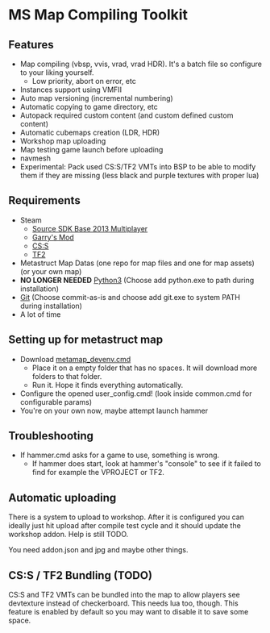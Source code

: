 MS Map Compiling Toolkit
===================

Features
-------------

 - Map compiling (vbsp, vvis, vrad, vrad HDR). It's a batch file so configure to your liking yourself.
	 - Low priority, abort on error, etc
 - Instances support using VMFII
 - Auto map versioning (incremental numbering)
 - Automatic copying to game directory, etc
 - Autopack required custom content (and custom defined custom content)
 - Automatic cubemaps creation (LDR, HDR)
 - Workshop map uploading
 - Map testing game launch before uploading
 - navmesh
 - Experimental: Pack used CS:S/TF2 VMTs into BSP to be able to modify them if they are missing (less black and purple textures with proper lua) 

Requirements
-------------
 - Steam
	 - [Source SDK Base 2013 Multiplayer](steam://install/243750)
	 - [Garry's Mod](steam://install/4000)
	 - [CS:S](steam://install/240)
	 - [TF2](steam://install/440)
 - Metastruct Map Datas (one repo for map files and one for map assets) (or your own map)
 - **NO LONGER NEEDED** [Python3](https://www.python.org/downloads/) (Choose add python.exe to path during installation)
 - [Git](https://gitforwindows.org/) (Choose commit-as-is and choose add git.exe to system PATH during installation)
 - A lot of time

Setting up for metastruct map
-------------
- Download [metamap_devenv.cmd](https://raw.githubusercontent.com/Metastruct/map-compiling-toolkit/master/metamap_devenv.cmd)     
   - Place it on a empty folder that has no spaces. It will download more folders to that folder.
   - Run it. Hope it finds everything automatically.
- Configure the opened user_config.cmd! (look inside common.cmd for configurable params)
- You're on your own now, maybe attempt launch hammer

Troubleshooting
-----

 - If hammer.cmd asks for a game to use, something is wrong.
   - If hammer does start, look at hammer's "console" to see if it failed to find for example the VPROJECT or TF2.

Automatic uploading
-----
There is a system to upload to workshop. After it is configured you can ideally just hit upload after compile test cycle and it should update the workshop addon. Help is still TODO.

You need addon.json and jpg and maybe other things.

CS:S / TF2 Bundling (TODO)
-----
CS:S and TF2 VMTs can be bundled into the map to allow players see devtexture instead of checkerboard. This needs lua too, though. This feature is enabled by default so you may want to disable it to save some space.
